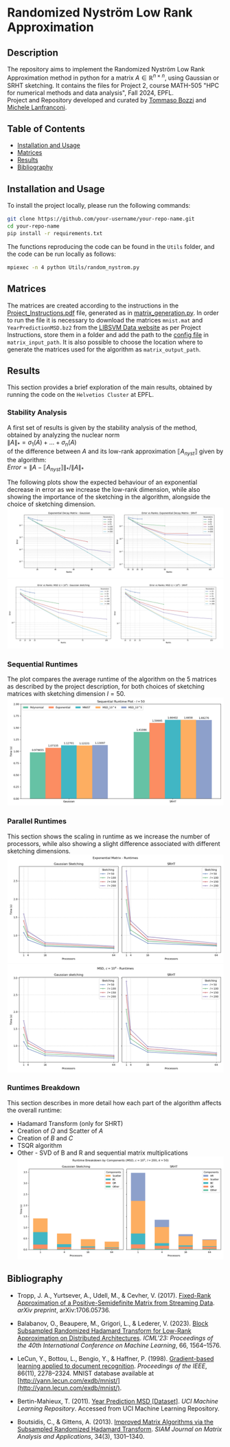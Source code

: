 # Randomized Nyström Low Rank Approximation

## Description

The repository aims to implement the Randomized Nyström Low Rank Approximation method in python for a matrix $A \in \mathbb{R}^{n\times n}$, using Gaussian or SRHT sketching. It contains the files for Project 2, course MATH-505 "HPC for numerical methods and data analysis", Fall 2024, EPFL.   
Project and Repository developed and curated by [Tommaso Bozzi](https://github.com/TomBoez) and [Michele Lanfranconi](https://github.com/MikyLanfra).

## Table of Contents

- [Installation and Usage](#installation-and-usage)
- [Matrices](#matrices)
- [Results](#results)
- [Bibliography](#bibliography)

## Installation and Usage

To install the project locally, please run the following commands:

```bash
git clone https://github.com/your-username/your-repo-name.git
cd your-repo-name
pip install -r requirements.txt
```

The functions reproducing the code can be found in the `Utils` folder, and the code can be run locally as follows:

```bash
mpiexec -n 4 python Utils/random_nystrom.py
```

## Matrices

The matrices are created according to the instructions in the [Project_Instructions.pdf](Project_Instructions.pdf) file, generated as in [matrix_generation.py](Utils/matrix_generation.py).
In order to run the file it is necessary to download the matrices `mnist.mat` and `YearPredictionMSD.bz2` from the [LIBSVM Data website](https://www.csie.ntu.edu.tw/~cjlin/libsvmtools/datasets/) as per Project Instructions, store them in a folder and add the path to the [config file](Utils/config.json) in `matrix_input_path`. It is also possible to choose the location where to generate the matrices used for the algorithm as `matrix_output_path`.


## Results

This section provides a brief exploration of the main results, obtained by running the code on the `Helvetios Cluster` at EPFL.

### Stability Analysis
A first set of results is given by the stability analysis of the method, obtained by analyzing the nuclear norm   
$\|A\|_* = \sigma_1(A)+...+ \sigma_n(A)$   
of the difference between $A$ and its low-rank approximation $\llbracket A_{nyst} \rrbracket$ given by the algorithm:   
$Error = \|A- \llbracket A_{nyst} \rrbracket\|_* / \|A\|_*$

The following plots show the expected behaviour of an exponential decrease in error as we increase the low-rank dimension, while also showing the importance of the sketching in the algorithm, alongside the choice of sketching dimension.
![My Image](Pictures/stability_exp.png)
![My Image](Pictures/stability_msd_104.png)

### Sequential Runtimes
The plot compares the average runtime of the algorithm on the 5 matrices as described by the project description, for both choices of sketching matrices with sketching dimension $l=50$.
![My Image](Pictures/sequential_runtimes_50.png)

### Parallel Runtimes
This section shows the scaling in runtime as we increase the number of processors, while also showing a slight difference associated with different sketching dimensions.
![My Image](Pictures/exp_matrix_runtimes.png)
![My Image](Pictures/MSD_104_runtimes.png)

### Runtimes Breakdown
This section describes in more detail how each part of the algorithm affects the overall runtime:
- Hadamard Transform (only for SHRT)
- Creation of $\Omega$ and Scatter of $A$
- Creation of $B$ and $C$
- TSQR algorithm
- Other - SVD of B and R and sequential matrix multiplications
![My Image](Pictures/MSD_105_runtime_breakdown.png)


## Bibliography

- Tropp, J. A., Yurtsever, A., Udell, M., & Cevher, V. (2017). [Fixed-Rank Approximation of a Positive-Semidefinite Matrix from Streaming Data](https://arxiv.org/abs/1706.05736). *arXiv preprint*, arXiv:1706.05736.

- Balabanov, O., Beaupere, M., Grigori, L., & Lederer, V. (2023). [Block Subsampled Randomized Hadamard Transform for Low-Rank Approximation on Distributed Architectures](https://arxiv.org/abs/2210.11295). *ICML'23: Proceedings of the 40th International Conference on Machine Learning*, 66, 1564–1576.

- LeCun, Y., Bottou, L., Bengio, Y., & Haffner, P. (1998). [Gradient-based learning applied to document recognition](https://ieeexplore.ieee.org/document/726791). *Proceedings of the IEEE*, 86(11), 2278–2324. MNIST database available at [http://yann.lecun.com/exdb/mnist/](http://yann.lecun.com/exdb/mnist/).

- Bertin-Mahieux, T. (2011). [Year Prediction MSD [Dataset]](https://doi.org/10.24432/C50K61). *UCI Machine Learning Repository*. Accessed from UCI Machine Learning Repository.

- Boutsidis, C., & Gittens, A. (2013). [Improved Matrix Algorithms via the Subsampled Randomized Hadamard Transform](https://doi.org/10.1137/120874540). *SIAM Journal on Matrix Analysis and Applications*, 34(3), 1301–1340.
